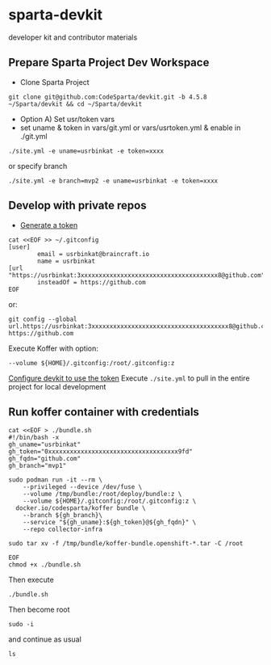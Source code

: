 # sparta-devkit
developer kit and contributor materials

## Prepare Sparta Project Dev Workspace
  - Clone Sparta Project
```
git clone git@github.com:CodeSparta/devkit.git -b 4.5.8 ~/Sparta/devkit && cd ~/Sparta/devkit
```
  - Option A) Set usr/token vars 
  - set uname & token in vars/git.yml or vars/usrtoken.yml & enable in ./git.yml
```
./site.yml -e uname=usrbinkat -e token=xxxx
```
or specify branch
```
./site.yml -e branch=mvp2 -e uname=usrbinkat -e token=xxxx
```
## Develop with private repos
  - [Generate a token](https://github.com/settings/tokens)    
    
```
cat <<EOF >> ~/.gitconfig
[user]
        email = usrbinkat@braincraft.io
        name = usrbinkat
[url "https://usrbinkat:3xxxxxxxxxxxxxxxxxxxxxxxxxxxxxxxxxxxxxx8@github.com"]
        insteadOf = https://github.com
EOF
```
or:
```
git config --global url.https://usrbinkat:3xxxxxxxxxxxxxxxxxxxxxxxxxxxxxxxxxxxxxx8@github.com.insteadOf https://github.com
```
Execute Koffer with option:
```
--volume ${HOME}/.gitconfig:/root/.gitconfig:z
```

[Configure devkit to use the token](https://github.com/CodeSparta/devkit/blob/7b60b1947a401bfa4566f4abafb911d5280fcfa5/git.yml#L12)
Execute `./site.yml` to pull in the entire project for local development

## Run koffer container with credentials
```
cat <<EOF > ./bundle.sh 
#!/bin/bash -x
gh_uname="usrbinkat"
gh_token="0xxxxxxxxxxxxxxxxxxxxxxxxxxxxxxxxxxxx9fd"
gh_fqdn="github.com"
gh_branch="mvp1"

sudo podman run -it --rm \
    --privileged --device /dev/fuse \
    --volume /tmp/bundle:/root/deploy/bundle:z \
    --volume ${HOME}/.gitconfig:/root/.gitconfig:z \
  docker.io/codesparta/koffer bundle \
    --branch ${gh_branch}\
    --service "${gh_uname}:${gh_token}@${gh_fqdn}" \
    --repo collector-infra

sudo tar xv -f /tmp/bundle/koffer-bundle.openshift-*.tar -C /root

EOF
chmod +x ./bundle.sh
```
Then execute
```
./bundle.sh
```
Then become root
```
sudo -i
```
and continue as usual
```
ls
```

